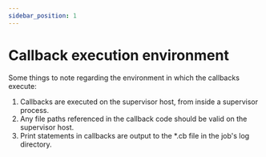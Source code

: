 ```yaml
---
sidebar_position: 1
---
```


# Callback execution environment

Some things to note regarding the environment in which the callbacks execute:  

  1. Callbacks are executed on the supervisor host, from inside a supervisor process.
  2. Any file paths referenced in the callback code should be valid on the supervisor host.
  3. Print statements in callbacks are output to the \*.cb file in the job's log directory.

